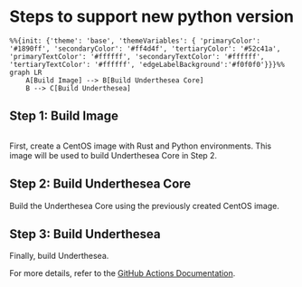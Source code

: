 # Steps to support new python version

```mermaid
%%{init: {'theme': 'base', 'themeVariables': { 'primaryColor': '#1890ff', 'secondaryColor': '#ff4d4f', 'tertiaryColor': '#52c41a', 'primaryTextColor': '#ffffff', 'secondaryTextColor': '#ffffff', 'tertiaryTextColor': '#ffffff', 'edgeLabelBackground':'#f0f0f0'}}}%%
graph LR
    A[Build Image] --> B[Build Underthesea Core]
    B --> C[Build Underthesea]
```

## Step 1: Build Image

```mermaid
```

First, create a CentOS image with Rust and Python environments. This image will be used to build Underthesea Core in Step 2.

## Step 2: Build Underthesea Core

Build the Underthesea Core using the previously created CentOS image.

## Step 3: Build Underthesea

Finally, build Underthesea.

For more details, refer to the [GitHub Actions Documentation](https://docs.github.com/en/actions/using-workflows/workflow-syntax-for-github-actions#choosing-github-hosted-runners).